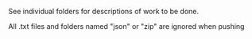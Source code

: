 See individual folders for descriptions of work to be done.

All .txt files and folders named "json" or "zip" are ignored when pushing